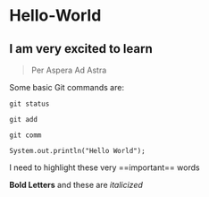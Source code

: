 # Hello-World

## I am very excited to **learn**

>Per Aspera Ad Astra

Some basic Git commands are:

```
git status

git add 

git comm
```

`System.out.println("Hello World");`

I need to highlight these very ==important== words

**Bold Letters** and these are *italicized*
